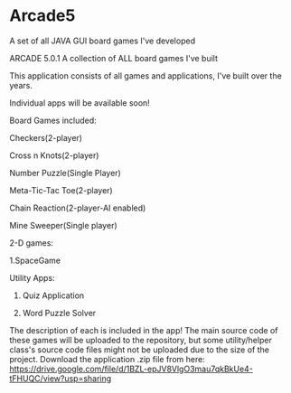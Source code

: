 # Arcade5
A set of all JAVA GUI board games I've developed

ARCADE 5.0.1
A collection of ALL board games I've built

This application consists of all games and applications, I've built over the years.

Individual apps will be available soon!

Board Games included:

Checkers(2-player)

Cross n Knots(2-player)

Number Puzzle(Single Player)

Meta-Tic-Tac Toe(2-player)

Chain Reaction(2-player-AI enabled)

Mine Sweeper(Single player)

2-D games:

  1.SpaceGame

Utility Apps:

1. Quiz Application

2. Word Puzzle Solver   

 The description of each is included in the app!
 The main source code of these games will be uploaded to the repository, but some utility/helper class's source code files might not be uploaded due to the size of the project.
Download the application .zip file from here:
https://drive.google.com/file/d/1BZL-epJV8VlgO3mau7qkBkUe4-tFHUQC/view?usp=sharing
